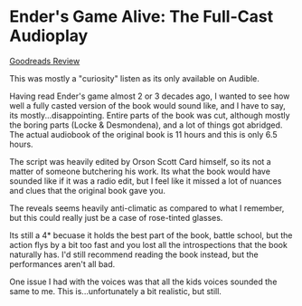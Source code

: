 # Ender's Game Alive: The Full-Cast Audioplay
[Goodreads Review](https://www.goodreads.com/review/show/6421863367)

This was mostly a "curiosity" listen as its only available on Audible.

Having read Ender's game almost 2 or 3 decades ago, I wanted to see how well a fully casted version of the book would sound like, and I have to say, its mostly...disappointing.  Entire parts of the book was cut, although mostly the boring parts (Locke & Desmondena), and a lot of things got abridged.  The actual audiobook of the original book  is 11 hours and this is only 6.5 hours.  

The script was heavily edited by Orson Scott Card himself, so its not a matter of someone butchering his work.  Its what the book would have sounded like if it was a radio edit, but I feel like it missed a lot of nuances and clues that the original book gave you.

The reveals seems heavily anti-climatic as compared to what I remember, but this could really just be a case of rose-tinted glasses.

Its still a 4* becuase it holds the best part of the book, battle school, but the action flys by a bit too fast and you lost all the introspections that the book naturally has.  I'd still recommend reading the book instead, but the performances aren't all bad.  

One issue I had with the voices was that all the kids voices sounded the same to me.  This is...unfortunately a bit realistic, but still.  